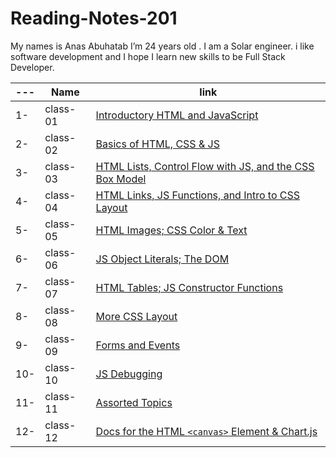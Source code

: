 # Reading-Notes-201

My names is Anas Abuhatab I’m 24 years old . I am a Solar engineer. i like software development and I hope I learn new skills to be Full Stack Developer.

---|Name|link
---|---|---
1-|class-01|[Introductory HTML and JavaScript](https://anas-abuhatab.github.io/Reading-Notes-201/class-01)
2-|class-02|[Basics of HTML, CSS & JS](https://anas-abuhatab.github.io/Reading-Notes-201/class-02)
3-|class-03|[HTML Lists, Control Flow with JS, and the CSS Box Model](https://anas-abuhatab.github.io/Reading-Notes-201/class-03)
4-|class-04|[HTML Links, JS Functions, and Intro to CSS Layout](https://anas-abuhatab.github.io/Reading-Notes-201/class-04)
5-|class-05|[HTML Images; CSS Color & Text](https://anas-abuhatab.github.io/Reading-Notes-201/class-05)
6-|class-06|[JS Object Literals; The DOM](https://anas-abuhatab.github.io/Reading-Notes-201/class-06)
7-|class-07|[HTML Tables; JS Constructor Functions](https://anas-abuhatab.github.io/Reading-Notes-201/class-07)
8-|class-08|[More CSS Layout](https://anas-abuhatab.github.io/Reading-Notes-201/class-08)
9-|class-09|[Forms and Events](https://anas-abuhatab.github.io/Reading-Notes-201/class-09)
10-|class-10|[JS Debugging](https://anas-abuhatab.github.io/Reading-Notes-201/class-10)
11-|class-11|[Assorted Topics](https://anas-abuhatab.github.io/Reading-Notes-201/class-11)
12-|class-12|[Docs for the HTML `<canvas>` Element & Chart.js](https://anas-abuhatab.github.io/Reading-Notes-201/class-12)
